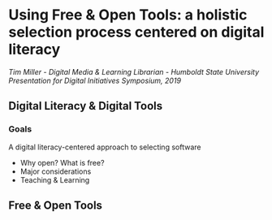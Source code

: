 # Using Free & Open Tools: a holistic selection process centered on digital literacy
_Tim Miller - Digital Media & Learning Librarian - Humboldt State University_
_Presentation for Digital Initiatives Symposium, 2019_


## Digital Literacy &amp; Digital Tools
### Goals
        
A digital literacy-centered approach to selecting software
* Why open? What is free?
* Major considerations
* Teaching &amp; Learning

## Free &amp; Open Tools

## 
